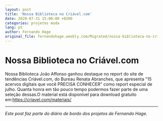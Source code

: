 ```yaml
---
layout: post
title: 'Nossa Biblioteca no Criável.com'
date: 2020-07-31 15:00:00 +0200
categories: projetos moda
lang: pt
author: Fernando Hage
original_file: fernandohage.weebly.com/Migrated/nossa-biblioteca-no-criavelcom.html
---
```


# Nossa Biblioteca no Criável.com

Nossa Biblioteca João Affonso ganhou destaque no report do site de tendências Criável.com, do Bureau Renata Abranches, que apresenta "15 acervos digitais que você PRECISA CONHECER" como report especial de julho. Quanta honra em tão pouco tempo podermos fazer parte de uma seleção dessas.O material está disponível para download gratuito em:https://criavel.com/materiais/

---

*Este post faz parte do diário de bordo dos projetos de Fernando Hage.*